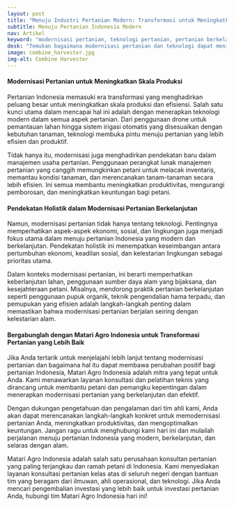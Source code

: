 ```yaml
---
layout: post
title: "Menuju Industri Pertanian Modern: Transformasi untuk Meningkatkan Produktivitas"
subtitle: Menuju Pertanian Indonesia Modern
nav: Artikel
keyword: "modernisasi pertanian, teknologi pertanian, pertanian berkelanjutan, Matari Agro Indonesia"
desk: "Temukan bagaimana modernisasi pertanian dan teknologi dapat meningkatkan skala produksi dan efisiensi pertanian di Indonesia dengan bimbingan Matari Agro Indonesia"
image: combine_harvester.jpg
img-alt: Combine Harvester
---
```



#### Modernisasi Pertanian untuk Meningkatkan Skala Produksi

Pertanian Indonesia memasuki era transformasi yang menghadirkan peluang besar untuk meningkatkan skala produksi dan efisiensi. Salah satu kunci utama dalam mencapai hal ini adalah dengan menerapkan teknologi modern dalam semua aspek pertanian. Dari penggunaan drone untuk pemantauan lahan hingga sistem irigasi otomatis yang disesuaikan dengan kebutuhan tanaman, teknologi membuka pintu menuju pertanian yang lebih efisien dan produktif.

Tidak hanya itu, modernisasi juga menghadirkan pendekatan baru dalam manajemen usaha pertanian. Penggunaan perangkat lunak manajemen pertanian yang canggih memungkinkan petani untuk melacak inventaris, memantau kondisi tanaman, dan merencanakan tanam-tanaman secara lebih efisien. Ini semua membantu meningkatkan produktivitas, mengurangi pemborosan, dan meningkatkan keuntungan bagi petani.

#### Pendekatan Holistik dalam Modernisasi Pertanian Berkelanjutan

Namun, modernisasi pertanian tidak hanya tentang teknologi. Pentingnya memperhatikan aspek-aspek ekonomi, sosial, dan lingkungan juga menjadi fokus utama dalam menuju pertanian Indonesia yang modern dan berkelanjutan. Pendekatan holistik ini menempatkan keseimbangan antara pertumbuhan ekonomi, keadilan sosial, dan kelestarian lingkungan sebagai prioritas utama.

Dalam konteks modernisasi pertanian, ini berarti memperhatikan keberlanjutan lahan, penggunaan sumber daya alam yang bijaksana, dan kesejahteraan petani. Misalnya, mendorong praktik pertanian berkelanjutan seperti penggunaan pupuk organik, teknik pengendalian hama terpadu, dan pemupukan yang efisien adalah langkah-langkah penting dalam memastikan bahwa modernisasi pertanian berjalan seiring dengan kelestarian alam.

#### Bergabunglah dengan Matari Agro Indonesia untuk Transformasi Pertanian yang Lebih Baik

Jika Anda tertarik untuk menjelajahi lebih lanjut tentang modernisasi pertanian dan bagaimana hal itu dapat membawa perubahan positif bagi pertanian Indonesia, Matari Agro Indonesia adalah mitra yang tepat untuk Anda. Kami menawarkan layanan konsultasi dan pelatihan teknis yang dirancang untuk membantu petani dan pemangku kepentingan dalam menerapkan modernisasi pertanian yang berkelanjutan dan efektif.

Dengan dukungan pengetahuan dan pengalaman dari tim ahli kami, Anda akan dapat merencanakan langkah-langkah konkret untuk memodernisasi pertanian Anda, meningkatkan produktivitas, dan mengoptimalkan keuntungan. Jangan ragu untuk menghubungi kami hari ini dan mulailah perjalanan menuju pertanian Indonesia yang modern, berkelanjutan, dan selaras dengan alam.

Matari Agro Indonesia adalah salah satu perusahaan konsultan pertanian yang paling terjangkau dan ramah petani di Indonesia. Kami menyediakan layanan konsultasi pertanian kelas atas di seluruh negeri dengan bantuan tim yang beragam dari ilmuwan, ahli operasional, dan teknologi. Jika Anda mencari pengembalian investasi yang lebih baik untuk investasi pertanian Anda, hubungi tim Matari Agro Indonesia hari ini!
